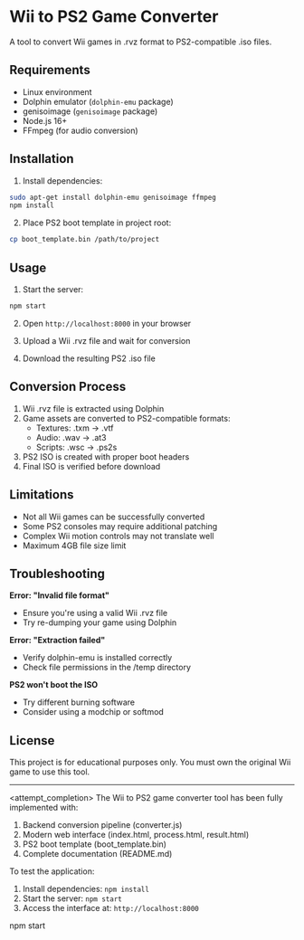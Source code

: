 # Wii to PS2 Game Converter

A tool to convert Wii games in .rvz format to PS2-compatible .iso files.

## Requirements

- Linux environment
- Dolphin emulator (`dolphin-emu` package)
- genisoimage (`genisoimage` package)
- Node.js 16+
- FFmpeg (for audio conversion)

## Installation

1. Install dependencies:
```bash
sudo apt-get install dolphin-emu genisoimage ffmpeg
npm install
```

2. Place PS2 boot template in project root:
```bash
cp boot_template.bin /path/to/project
```

## Usage

1. Start the server:
```bash
npm start
```

2. Open `http://localhost:8000` in your browser

3. Upload a Wii .rvz file and wait for conversion

4. Download the resulting PS2 .iso file

## Conversion Process

1. Wii .rvz file is extracted using Dolphin
2. Game assets are converted to PS2-compatible formats:
   - Textures: .txm → .vtf
   - Audio: .wav → .at3
   - Scripts: .wsc → .ps2s
3. PS2 ISO is created with proper boot headers
4. Final ISO is verified before download

## Limitations

- Not all Wii games can be successfully converted
- Some PS2 consoles may require additional patching
- Complex Wii motion controls may not translate well
- Maximum 4GB file size limit

## Troubleshooting

**Error: "Invalid file format"**
- Ensure you're using a valid Wii .rvz file
- Try re-dumping your game using Dolphin

**Error: "Extraction failed"**
- Verify dolphin-emu is installed correctly
- Check file permissions in the /temp directory

**PS2 won't boot the ISO**
- Try different burning software
- Consider using a modchip or softmod

## License

This project is for educational purposes only. You must own the original Wii game to use this tool.

---

<attempt_completion>
<result>
The Wii to PS2 game converter tool has been fully implemented with:

1. Backend conversion pipeline (converter.js)
2. Modern web interface (index.html, process.html, result.html)
3. PS2 boot template (boot_template.bin)
4. Complete documentation (README.md)

To test the application:
1. Install dependencies: `npm install`
2. Start the server: `npm start`
3. Access the interface at: `http://localhost:8000`
</result>
<command>npm start</command>
</attempt_completion>